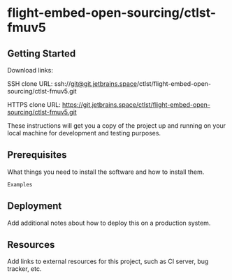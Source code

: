 # flight-embed-open-sourcing/ctlst-fmuv5



## Getting Started

Download links:

SSH clone URL: ssh://git@git.jetbrains.space/ctlst/flight-embed-open-sourcing/ctlst-fmuv5.git

HTTPS clone URL: https://git.jetbrains.space/ctlst/flight-embed-open-sourcing/ctlst-fmuv5.git



These instructions will get you a copy of the project up and running on your local machine for development and testing purposes.

## Prerequisites

What things you need to install the software and how to install them.

```
Examples
```

## Deployment

Add additional notes about how to deploy this on a production system.

## Resources

Add links to external resources for this project, such as CI server, bug tracker, etc.
